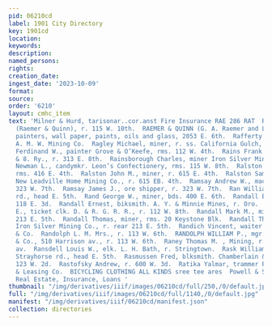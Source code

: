 ```yaml
---
pid: 06210cd
label: 1901 City Directory
key: 1901cd
location: 
keywords: 
description: 
named_persons: 
rights: 
creation_date: 
ingest_date: '2023-10-09'
format: 
source: 
order: '6210'
layout: cmhc_item
text: 'Milner & Hurd, tarisonar..cor.anst Fire Insurance RAE 286 RAT  Raemer Gus A.
  (Raemer & Quinn), r. 115 W. 10th.  RAEMER & QUINN (G. A. Raemer and L. M. Quinn),
  painters, wall paper, paints, oils and glass, 2053 E. 6th.  Rafferty James, miner
  A. M. W. Mining Co.  Ragley Michael, miner, r. ss. California Gulch, foot of Spruce.  Rahrer
  Ferdinand W., painter Grove & O’Keefe, rms. 112 W. 4th.  Rains Frank L., clk. C.
  & 8. Ry., r. 313 E. 8th.  Rainsborough Charles, miner Iron Silver Mining Co.  Ralph
  Newman L., candymkr. Leon’s Confectionery, rms. 115 W. 8th.  Ralston James, miner,
  rms. 416 E. 4th.  Ralston John M., miner, r. 615 E. 4th.  Ralston Samuel B., miner
  New Leadville Home Mining Co., r. 615 EB. 4th.  Ramsay Andrew W., machinist, r.
  323 W. 7th.  Ramsay James J., ore shipper, r. 323 W. 7th.  Ran William, r. Strayhorse
  rd., head E. 5th.  Rand George W., miner, bds. 400 E. 6th.  Randall Ella Mrs., r.
  118 E. 3d.  Randall Ernest, biksmith. A. Y. & Minnie Mines, r. Oro.  Randall Frank
  E., ticket clk. D. & R. G. R. R., r. 112 W. 8th.  Randall Mark M., miner, r. rear
  213 E. 5th.  Randall Thomas, miner, rms. 20 Keystone Blk.  Randall Thomas O., miner
  Iron Silver Mining Co., r. rear 213 E. 5th.  Randich Vincent, waiter F. Martinelli
  & Co.  Randolph L. M. Mrs., r. 113 W. 6th.  RANDOLPH WILLIAM P., mgr. W. C. Mosher
  & Co., 510 Harrison av., r. 113 W. 6th.  Raney Thomas M. , Mining, r. 322 Harrison
  av.  Ransdell Louis W., elk. L. H. Bath, r. Stringtown.  Rask William, miner, r.
  Strayhorse rd., head E. 5th.  Rasmussen Fred, blksmith. Chamberlain & Nadon, rms.
  123 W. 2d.  Rastofsky Andrew, r. 600 W. 3d.  Ratika Yalmar, trammer Penn. Mining
  & Leasing Co.  BICYCLING CLOTHING ALL KINDS sree tee ares  Powell & Smith answ.
  Real Estate, Insurance, Loans '
thumbnail: "/img/derivatives/iiif/images/06210cd/full/250,/0/default.jpg"
full: "/img/derivatives/iiif/images/06210cd/full/1140,/0/default.jpg"
manifest: "/img/derivatives/iiif/06210cd/manifest.json"
collection: directories
---
```


